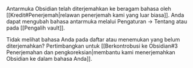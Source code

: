 Antarmuka Obsidian telah diterjemahkan ke beragam bahasa oleh [[Kredit#Penerjemah|relawan penerjemah kami yang luar biasa]]. Anda dapat mengubah bahasa antarmuka melalui Pengaturan -> Tentang atau pada [[Pengalih vault]].

Tidak melihat bahasa Anda pada daftar atau menemukan yang belum diterjemahkan? Pertimbangkan untuk [[Berkontrobusi ke Obsidian#3 Penerjemahan dan pengkoreksian|membantu kami menerjemahkan Obsidian ke dalam bahasa Anda]].